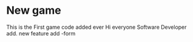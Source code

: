 # New game
This is the First game code added ever
Hi everyone 
Software Developer add.
new feature add -form 
